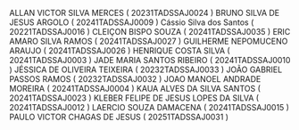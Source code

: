ALLAN VICTOR SILVA MERCES ( 20231TADSSAJ0024 ) 
BRUNO SILVA DE JESUS ARGOLO ( 20241TADSSAJ0009 ) 
Cássio Silva dos Santos ( 20221TADSSAJ0016 ) 
CLEIÇON BISPO SOUZA ( 20241TADSSAJ0035 ) 
ERIC AMARO SILVA RAMOS ( 20241TADSSAJ0027 ) 
GUILHERME NEPOMUCENO ARAUJO ( 20241TADSSAJ0026 ) 
HENRIQUE COSTA SILVA ( 20241TADSSAJ0003 ) 
JADE MARIA SANTOS RIBEIRO ( 20241TADSSAJ0010 ) 
JÉSSICA DE OLIVEIRA TEIXEIRA ( 20232TADSSAJ0033 ) 
JOÃO GABRIEL PASSOS RAMOS ( 20232TADSSAJ0032 ) 
JOAO MANOEL ANDRADE MOREIRA ( 20241TADSSAJ0004 ) 
KAUA ALVES DA SILVA SANTOS ( 20241TADSSAJ0023 ) 
KLEBER FELIPE DE JESUS LOPES DA SILVA ( 20241TADSSAJ0012 ) 
LAERCIO SOUZA DAMACENA ( 20241TADSSAJ0015 ) 
PAULO VICTOR CHAGAS DE JESUS ( 20251TADSSAJ0031 ) 